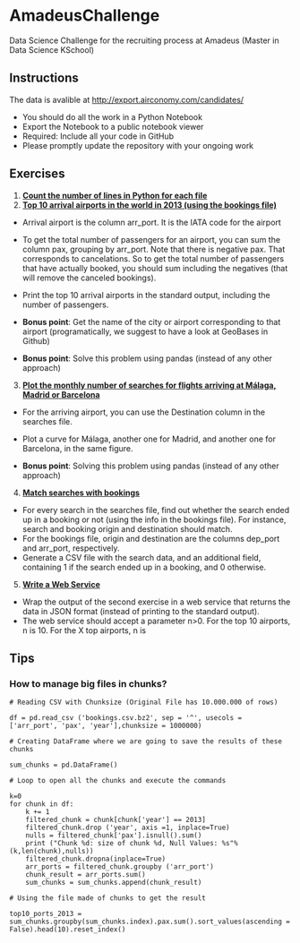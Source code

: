 # AmadeusChallenge
Data Science Challenge for the recruiting process at Amadeus (Master in Data Science KSchool)
## Instructions
The data is avalible at http://export.airconomy.com/candidates/

  - You should do all the work in a Python Notebook
  - Export the Notebook to a public notebook viewer
  - Required: Include all your code in GitHub
  - Please promptly update the repository with your ongoing work

## Exercises
1. [__Count the number of lines in Python for each file__](https://github.com/emunozlorenzo/AmadeusChallenge/blob/master/ch_01.empty.ipynb)
2. [__Top 10 arrival airports in the world in 2013 (using the bookings file)__](https://github.com/emunozlorenzo/AmadeusChallenge/blob/master/ch_02.empty.ipynb)
  - Arrival airport is the column arr_port. It is the IATA code for the airport
  - To get the total number of passengers for an airport, you can sum the column pax, grouping by arr_port. Note that there is negative pax. That corresponds to cancelations. So to get the total number of passengers that have actually booked, you should sum including the negatives (that will remove the canceled bookings).
  - Print the top 10 arrival airports in the standard output, including the number of passengers.

  - __Bonus point__: Get the name of the city or airport corresponding to that airport (programatically, we suggest to have a look at GeoBases in Github)
  - __Bonus point__: Solve this problem using pandas (instead of any other approach)
3. [__Plot the monthly number of searches for flights arriving at Málaga, Madrid or Barcelona__](https://github.com/emunozlorenzo/AmadeusChallenge/blob/master/ch_03.empty.ipynb)
  - For the arriving airport, you can use the Destination column in the searches file. 
  - Plot a curve for Málaga, another one for Madrid, and another one for Barcelona, in the same figure.

  - __Bonus point__: Solving this problem using pandas (instead of any other approach)
4. [__Match searches with bookings__](https://github.com/emunozlorenzo/AmadeusChallenge/blob/master/ch_04.empty.ipynb)
  - For every search in the searches file, find out whether the search ended up in a booking or not (using the info in the bookings file). For instance, search and booking origin and destination should match. 
  - For the bookings file, origin and destination are the columns dep_port and arr_port, respectively. 
  - Generate a CSV file with the search data, and an additional field, containing 1 if the search ended up in a booking, and 0 otherwise.
5. [__Write a Web Service__](https://github.com/emunozlorenzo/AmadeusChallenge/blob/master/ch_05.empty.ipynb)
  - Wrap the output of the second exercise in a web service that returns the data in JSON format (instead of printing to the standard output).
  - The web service should accept a parameter n>0. For the top 10 airports, n is 10. For the X top airports, n is

## Tips

### How to manage big files in chunks?

```
# Reading CSV with Chunksize (Original File has 10.000.000 of rows)

df = pd.read_csv ('bookings.csv.bz2', sep = '^', usecols = ['arr_port', 'pax', 'year'],chunksize = 1000000)

# Creating DataFrame where we are going to save the results of these chunks

sum_chunks = pd.DataFrame()

# Loop to open all the chunks and execute the commands

k=0
for chunk in df:
    k += 1
    filtered_chunk = chunk[chunk['year'] == 2013]
    filtered_chunk.drop ('year', axis =1, inplace=True)
    nulls = filtered_chunk['pax'].isnull().sum()
    print ("Chunk %d: size of chunk %d, Null Values: %s"% (k,len(chunk),nulls))
    filtered_chunk.dropna(inplace=True)
    arr_ports = filtered_chunk.groupby ('arr_port')
    chunk_result = arr_ports.sum()
    sum_chunks = sum_chunks.append(chunk_result)

# Using the file made of chunks to get the result

top10_ports_2013 = sum_chunks.groupby(sum_chunks.index).pax.sum().sort_values(ascending = False).head(10).reset_index()

```
